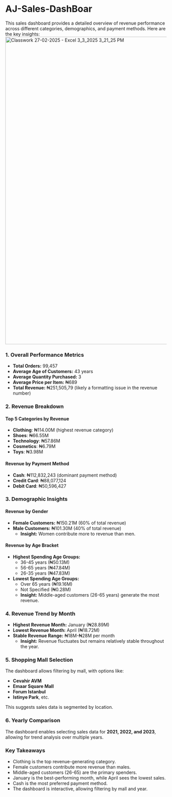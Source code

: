 # AJ-Sales-DashBoar
This sales dashboard provides a detailed overview of revenue performance across different categories, demographics, and payment methods. Here are the key insights:
<img width="960" alt="Classwork 27-02-2025 - Excel 3_3_2025 3_21_25 PM" src="https://github.com/user-attachments/assets/fa4f2721-c803-4724-baa6-0c5a90256995" />

### **1. Overall Performance Metrics**
- **Total Orders:** 99,457
- **Average Age of Customers:** 43 years
- **Average Quantity Purchased:** 3
- **Average Price per Item:** ₦689
- **Total Revenue:** ₦251,505,79 (likely a formatting issue in the revenue number)

### **2. Revenue Breakdown**
#### **Top 5 Categories by Revenue**
- **Clothing**: ₦114.00M (highest revenue category)
- **Shoes**: ₦66.55M
- **Technology**: ₦57.86M
- **Cosmetics**: ₦6.79M
- **Toys**: ₦3.98M

#### **Revenue by Payment Method**
- **Cash**: ₦112,832,243 (dominant payment method)
- **Credit Card**: ₦88,077,124
- **Debit Card**: ₦50,596,427

### **3. Demographic Insights**
#### **Revenue by Gender**
- **Female Customers:** ₦150.21M (60% of total revenue)
- **Male Customers:** ₦101.30M (40% of total revenue)
  - **Insight:** Women contribute more to revenue than men.

#### **Revenue by Age Bracket**
- **Highest Spending Age Groups:** 
  - 36-45 years (₦50.13M)
  - 56-65 years (₦47.84M)
  - 26-35 years (₦47.83M)
- **Lowest Spending Age Groups:** 
  - Over 65 years (₦19.16M)
  - Not Specified (₦0.28M)
  - **Insight:** Middle-aged customers (26-65 years) generate the most revenue.

### **4. Revenue Trend by Month**
- **Highest Revenue Month:** January (₦28.89M)
- **Lowest Revenue Month:** April (₦18.72M)
- **Stable Revenue Range:** ₦18M-₦28M per month
  - **Insight:** Revenue fluctuates but remains relatively stable throughout the year.

### **5. Shopping Mall Selection**
The dashboard allows filtering by mall, with options like:
- **Cevahir AVM**
- **Emaar Square Mall**
- **Forum Istanbul**
- **Istinye Park**, etc.

This suggests sales data is segmented by location.

### **6. Yearly Comparison**
The dashboard enables selecting sales data for **2021, 2022, and 2023**, allowing for trend analysis over multiple years.

### **Key Takeaways**
- Clothing is the top revenue-generating category.
- Female customers contribute more revenue than males.
- Middle-aged customers (26-65) are the primary spenders.
- January is the best-performing month, while April sees the lowest sales.
- Cash is the most preferred payment method.
- The dashboard is interactive, allowing filtering by mall and year.

